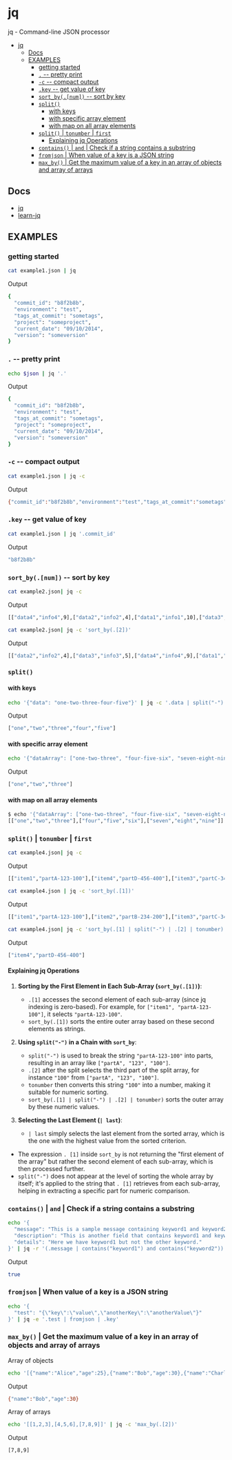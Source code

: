 # jq

jq - Command-line JSON processor

- [jq](#jq)
  - [Docs](#docs)
  - [EXAMPLES](#examples)
    - [getting started](#getting-started)
    - [`.` -- pretty print](#----pretty-print)
    - [`-c` -- compact output](#-c----compact-output)
    - [`.key` -- get value of key](#key----get-value-of-key)
    - [`sort_by(.[num])` -- sort by key](#sort_bynum----sort-by-key)
    - [`split()`](#split)
      - [with keys](#with-keys)
      - [with specific array element](#with-specific-array-element)
      - [with map on all array elements](#with-map-on-all-array-elements)
    - [`split()` | `tonumber` | `first`](#split--tonumber--first)
      - [Explaining jq Operations](#explaining-jq-operations)
    - [`contains()` | `and` | Check if a string contains a substring](#contains--and--check-if-a-string-contains-a-substring)
    - [`fromjson` | When value of a key is a JSON string](#fromjson--when-value-of-a-key-is-a-json-string)
    - [`max_by()` | Get the maximum value of a key in an array of objects and array of arrays](#max_by--get-the-maximum-value-of-a-key-in-an-array-of-objects-and-array-of-arrays)

## Docs

- [jq](http://manpages.ubuntu.com/manpages/bionic/man1/jq.1.html)
- [learn-jq](https://lzone.de/cheat-sheet/jq)

## EXAMPLES

### getting started

```bash
cat example1.json | jq
```

Output

```bash
{
  "commit_id": "b8f2b8b",
  "environment": "test",
  "tags_at_commit": "sometags",
  "project": "someproject",
  "current_date": "09/10/2014",
  "version": "someversion"
}
```

### `.` -- pretty print

```bash
echo $json | jq '.'         
```

Output

```bash
{
  "commit_id": "b8f2b8b",
  "environment": "test",
  "tags_at_commit": "sometags",
  "project": "someproject",
  "current_date": "09/10/2014",
  "version": "someversion"
}
```

### `-c` -- compact output

```bash
cat example1.json | jq -c
```

Output

```bash
{"commit_id":"b8f2b8b","environment":"test","tags_at_commit":"sometags","project":"someproject","current_date":"09/10/2014","version":"someversion"}
```

### `.key` -- get value of key

```bash
cat example1.json | jq '.commit_id'
```

Output

```bash
"b8f2b8b"
```

### `sort_by(.[num])` -- sort by key

```bash
cat example2.json| jq -c                
```

Output

```bash
[["data4","info4",9],["data2","info2",4],["data1","info1",10],["data3","info3",5]]
```

```bash
cat example2.json| jq -c 'sort_by(.[2])'
```

Output

```bash
[["data2","info2",4],["data3","info3",5],["data4","info4",9],["data1","info1",10]]
```

### `split()`

#### with keys

```bash
echo '{"data": "one-two-three-four-five"}' | jq -c '.data | split("-")'
```

Output

```bash
["one","two","three","four","five"]
```

#### with specific array element

```bash
echo '{"dataArray": ["one-two-three", "four-five-six", "seven-eight-nine"]}' | jq -c '.dataArray[0] | split("-")' 
```

Output

```bash
["one","two","three"]
```

#### with map on all array elements

```bash
$ echo '{"dataArray": ["one-two-three", "four-five-six", "seven-eight-nine"]}' | jq -c '.dataArray | map(split("-"))'
[["one","two","three"],["four","five","six"],["seven","eight","nine"]]
```

### `split()` | `tonumber` | `first`

```bash
cat example4.json| jq -c                                                      
```

Output

```bash
[["item1","partA-123-100"],["item4","partD-456-400"],["item3","partC-345-300"],["item2","partB-234-200"]]
```

```bash
cat example4.json | jq -c 'sort_by(.[1])'                                      
```

Output

```bash
[["item1","partA-123-100"],["item2","partB-234-200"],["item3","partC-345-300"],["item4","partD-456-400"]]
```

```bash
cat example4.json| jq -c 'sort_by(.[1] | split("-") | .[2] | tonumber) | last' 
```

Output

```bash
["item4","partD-456-400"]
```

#### Explaining jq Operations

1. **Sorting by the First Element in Each Sub-Array (`sort_by(.[1])`)**:
   - `.[1]` accesses the second element of each sub-array (since jq indexing is zero-based). For example, for `["item1", "partA-123-100"]`, it selects `"partA-123-100"`.
   - `sort_by(.[1])` sorts the entire outer array based on these second elements as strings.

2. **Using `split("-")` in a Chain with `sort_by`**:
   - `split("-")` is used to break the string `"partA-123-100"` into parts, resulting in an array like `["partA", "123", "100"]`.
   - `.[2]` after the split selects the third part of the split array, for instance `"100"` from `["partA", "123", "100"]`.
   - `tonumber` then converts this string `"100"` into a number, making it suitable for numeric sorting.
   - `sort_by(.[1] | split("-") | .[2] | tonumber)` sorts the outer array by these numeric values.

3. **Selecting the Last Element (`| last`)**:
   - `| last` simply selects the last element from the sorted array, which is the one with the highest value from the sorted criterion.

- The expression `. [1]` inside `sort_by` is not returning the "first element of the array" but rather the second element of each sub-array, which is then processed further.
- `split("-")` does not appear at the level of sorting the whole array by itself; it's applied to the string that `. [1]` retrieves from each sub-array, helping in extracting a specific part for numeric comparison.

### `contains()` | `and` | Check if a string contains a substring

```bash
echo '{
  "message": "This is a sample message containing keyword1 and keyword2.",
  "description": "This is another field that contains keyword1 and keyword2.",
  "details": "Here we have keyword1 but not the other keyword."
}' | jq -r '(.message | contains("keyword1") and contains("keyword2")) and (.description | contains("keyword1") and contains("keyword2"))' 
```

Output

```bash
true
```

### `fromjson` | When value of a key is a JSON string

```bash
echo '{
  "test": "{\"key\":\"value\",\"anotherKey\":\"anotherValue\"}"
}' | jq -e '.test | fromjson | .key'
```

### `max_by()` | Get the maximum value of a key in an array of objects and array of arrays

Array of objects

```bash
echo '[{"name":"Alice","age":25},{"name":"Bob","age":30},{"name":"Charlie","age":20}] '| jq -c 'max_by(.age)'
```

Output

```bash
{"name":"Bob","age":30}
```

Array of arrays

```bash
echo '[[1,2,3],[4,5,6],[7,8,9]]' | jq -c 'max_by(.[2])'
```

Output

```bash
[7,8,9]
```
